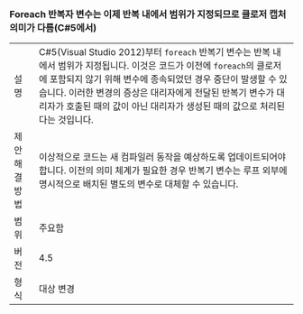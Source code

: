 ### <a name="foreach-iterator-variable-is-now-scoped-within-the-iteration-so-closure-capturing-semantics-are-different-in-c5"></a>Foreach 반복자 변수는 이제 반복 내에서 범위가 지정되므로 클로저 캡처 의미가 다름(C#5에서)

|   |   |
|---|---|
|설명|C#5(Visual Studio 2012)부터 <code>foreach</code> 반복기 변수는 반복 내에서 범위가 지정됩니다. 이것은 코드가 이전에 <code>foreach</code>의 클로저에 포함되지 않기 위해 변수에 종속되었던 경우 중단이 발생할 수 있습니다. 이러한 변경의 증상은 대리자에게 전달된 반복기 변수가 대리자가 호출된 때의 값이 아닌 대리자가 생성된 때의 값으로 처리된다는 것입니다.|
|제안 해결 방법|이상적으로 코드는 새 컴파일러 동작을 예상하도록 업데이트되어야 합니다. 이전의 의미 체계가 필요한 경우 반복기 변수는 루프 외부에 명시적으로 배치된 별도의 변수로 대체할 수 있습니다.|
|범위|주요함|
|버전|4.5|
|형식|대상 변경|

